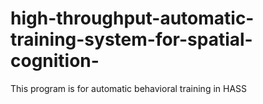 # high-throughput-automatic-training-system-for-spatial-cognition-
This program is for automatic behavioral training in HASS

